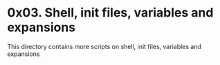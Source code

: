 # 0x03. Shell, init files, variables and expansions
This directory contains more scripts on shell, init files, variables and expansions
